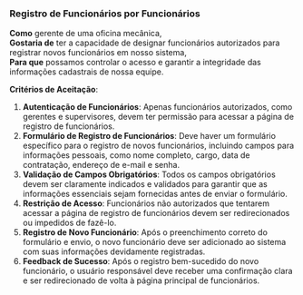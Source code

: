 ### Registro de Funcionários por Funcionários

**Como** gerente de uma oficina mecânica,  
**Gostaria de** ter a capacidade de designar funcionários autorizados para registrar novos funcionários em nosso sistema,  
**Para que** possamos controlar o acesso e garantir a integridade das informações cadastrais de nossa equipe.

**Critérios de Aceitação**:
1. **Autenticação de Funcionários**: Apenas funcionários autorizados, como gerentes e supervisores, devem ter permissão para acessar a página de registro de funcionários.
2. **Formulário de Registro de Funcionários**: Deve haver um formulário específico para o registro de novos funcionários, incluindo campos para informações pessoais, como nome completo, cargo, data de contratação, endereço de e-mail e senha.
3. **Validação de Campos Obrigatórios**: Todos os campos obrigatórios devem ser claramente indicados e validados para garantir que as informações essenciais sejam fornecidas antes de enviar o formulário.
4. **Restrição de Acesso**: Funcionários não autorizados que tentarem acessar a página de registro de funcionários devem ser redirecionados ou impedidos de fazê-lo.
5. **Registro de Novo Funcionário**: Após o preenchimento correto do formulário e envio, o novo funcionário deve ser adicionado ao sistema com suas informações devidamente registradas.
6. **Feedback de Sucesso**: Após o registro bem-sucedido do novo funcionário, o usuário responsável deve receber uma confirmação clara e ser redirecionado de volta à página principal de funcionários.
